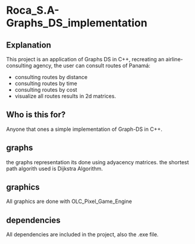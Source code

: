 # Roca_S.A-Graphs_DS_implementation

## Explanation

This project is an application of Graphs DS in C++, recreating an airline-consulting agency, the user can consult routes of Panamá:
* consulting routes by distance
* consulting routes by time
* consulting routes by cost
* visualize all routes results in 2d matrices.

## Who is this for?

Anyone that ones a simple implementation of Graph-DS in C++.

## graphs

the graphs representation its done using adyacency matrices.
the shortest path algorith used is Dijkstra Algorithm.

## graphics

All graphics are done with OLC_Pixel_Game_Engine

## dependencies
All dependencies are included in the project, also the .exe file.
